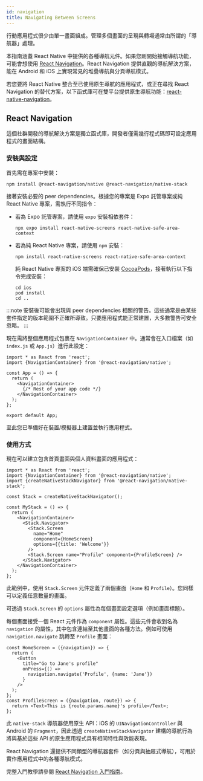 ```yaml
---
id: navigation
title: Navigating Between Screens
---
```


行動應用程式很少由單一畫面組成。管理多個畫面的呈現與轉場通常由所謂的「導航器」處理。

本指南涵蓋 React Native 中提供的各種導航元件。如果您剛開始接觸導航功能，可能會想使用 [React Navigation](navigation.md#react-navigation)。React Navigation 提供直觀的導航解決方案，能在 Android 和 iOS 上實現常見的堆疊導航與分頁導航模式。

若您要將 React Native 整合至已使用原生導航的應用程式，或正在尋找 React Navigation 的替代方案，以下函式庫可在雙平台提供原生導航功能：[react-native-navigation](https://github.com/wix/react-native-navigation)。

## React Navigation

這個社群開發的導航解決方案是獨立函式庫，開發者僅需幾行程式碼即可設定應用程式的畫面結構。

### 安裝與設定

首先需在專案中安裝：

```shell
npm install @react-navigation/native @react-navigation/native-stack
```

接著安裝必要的 peer dependencies。根據您的專案是 Expo 託管專案或純 React Native 專案，需執行不同指令：

- 若為 Expo 託管專案，請使用 `expo` 安裝相依套件：

  ```shell
  npx expo install react-native-screens react-native-safe-area-context
  ```

- 若為純 React Native 專案，請使用 `npm` 安裝：

  ```shell
  npm install react-native-screens react-native-safe-area-context
  ```

  純 React Native 專案的 iOS 端需確保已安裝 [CocoaPods](https://cocoapods.org/)，接著執行以下指令完成安裝：

  ```shell
  cd ios
  pod install
  cd ..
  ```

:::note
安裝後可能會出現與 peer dependencies 相關的警告。這些通常是由某些套件指定的版本範圍不正確所導致。只要應用程式能正常建置，大多數警告可安全忽略。
:::

現在需將整個應用程式包裹在 `NavigationContainer` 中。通常會在入口檔案（如 `index.js` 或 `App.js`）進行此設定：

```tsx
import * as React from 'react';
import {NavigationContainer} from '@react-navigation/native';

const App = () => {
  return (
    <NavigationContainer>
      {/* Rest of your app code */}
    </NavigationContainer>
  );
};

export default App;
```

至此您已準備好在裝置/模擬器上建置並執行應用程式。

### 使用方式

現在可以建立包含首頁畫面與個人資料畫面的應用程式：

```tsx
import * as React from 'react';
import {NavigationContainer} from '@react-navigation/native';
import {createNativeStackNavigator} from '@react-navigation/native-stack';

const Stack = createNativeStackNavigator();

const MyStack = () => {
  return (
    <NavigationContainer>
      <Stack.Navigator>
        <Stack.Screen
          name="Home"
          component={HomeScreen}
          options={{title: 'Welcome'}}
        />
        <Stack.Screen name="Profile" component={ProfileScreen} />
      </Stack.Navigator>
    </NavigationContainer>
  );
};
```

此範例中，使用 `Stack.Screen` 元件定義了兩個畫面（`Home` 和 `Profile`）。您同樣可以定義任意數量的畫面。

可透過 `Stack.Screen` 的 `options` 屬性為每個畫面設定選項（例如畫面標題）。

每個畫面接受一個 React 元件作為 `component` 屬性。這些元件會收到名為 `navigation` 的屬性，其中包含連結至其他畫面的各種方法。例如可使用 `navigation.navigate` 跳轉至 `Profile` 畫面：

```tsx
const HomeScreen = ({navigation}) => {
  return (
    <Button
      title="Go to Jane's profile"
      onPress={() =>
        navigation.navigate('Profile', {name: 'Jane'})
      }
    />
  );
};
const ProfileScreen = ({navigation, route}) => {
  return <Text>This is {route.params.name}'s profile</Text>;
};
```

此 `native-stack` 導航器使用原生 API：iOS 的 `UINavigationController` 與 Android 的 `Fragment`，因此透過 `createNativeStackNavigator` 建構的導航行為將與基於這些 API 的原生應用程式具有相同特性與效能表現。

React Navigation 還提供不同類型的導航器套件（如分頁與抽屜式導航），可用於實作應用程式中的各種導航模式。

完整入門教學請參閱 [React Navigation 入門指南](https://reactnavigation.org/docs/getting-started)。